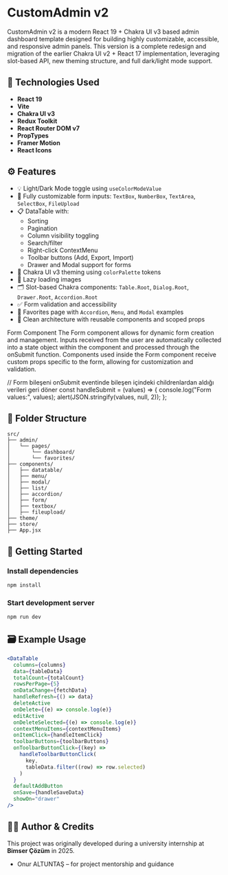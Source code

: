 
# CustomAdmin v2

CustomAdmin v2 is a modern React 19 + Chakra UI v3 based admin dashboard template designed for building highly customizable, accessible, and responsive admin panels. This version is a complete redesign and migration of the earlier Chakra UI v2 + React 17 implementation, leveraging slot-based API, new theming structure, and full dark/light mode support.

## 🧩 Technologies Used

- **React 19**
- **Vite**
- **Chakra UI v3**
- **Redux Toolkit**
- **React Router DOM v7**
- **PropTypes**
- **Framer Motion**
- **React Icons**

## ⚙️ Features

- 💡 Light/Dark Mode toggle using `useColorModeValue`
- 🔧 Fully customizable form inputs: `TextBox`, `NumberBox`, `TextArea`, `SelectBox`, `FileUpload`
- 📋 DataTable with:
  - Sorting
  - Pagination
  - Column visibility toggling
  - Search/filter
  - Right-click ContextMenu
  - Toolbar buttons (Add, Export, Import)
  - Drawer and Modal support for forms
- 🎨 Chakra UI v3 theming using `colorPalette` tokens
- 🔄 Lazy loading images
- 🗂 Slot-based Chakra components: `Table.Root`, `Dialog.Root`, `Drawer.Root`, `Accordion.Root`
- ✅ Form validation and accessibility
- 📁 Favorites page with `Accordion`, `Menu`, and `Modal` examples
- 🧪 Clean architecture with reusable components and scoped props

Form Component
The Form component allows for dynamic form creation and management. Inputs received from the user are automatically collected into a state object within the component and processed through the onSubmit function. Components used inside the Form component receive custom props specific to the form, allowing for customization and validation.

// Form bileşeni onSubmit eventinde bileşen içindeki childrenlardan aldığı verileri geri döner
const handleSubmit = (values) => {
    console.log("Form values:", values);
    alert(JSON.stringify(values, null, 2));
};

## 📁 Folder Structure

```
src/
├── admin/
│   └── pages/
│       └── dashboard/
│       └── favorites/
├── components/
│   ├── datatable/
│   ├── menu/
│   ├── modal/
│   ├── list/
│   ├── accordion/
│   ├── form/
│   ├── textbox/
│   ├── fileupload/
├── theme/
├── store/
├── App.jsx
```

## 📌 Getting Started

### Install dependencies

```bash
npm install
```

### Start development server

```bash
npm run dev
```

## 🗃 Example Usage

```jsx
<DataTable
  columns={columns}
  data={tableData}
  totalCount={totalCount}
  rowsPerPage={5}
  onDataChange={fetchData}
  handleRefresh={() => data}
  deleteActive
  onDelete={(e) => console.log(e)}
  editActive
  onDeleteSelected={(e) => console.log(e)}
  contextMenuItems={contextMenuItems}
  onItemClick={handleItemClick}
  toolbarButtons={toolbarButtons}
  onToolbarButtonClick={(key) =>
    handleToolbarButtonClick(
      key,
      tableData.filter((row) => row.selected)
    )
  }
  defaultAddButton
  onSave={handleSaveData}
  showOn="drawer"
/>
```

## 👨‍💻 Author & Credits

This project was originally developed during a university internship at **Bimser Çözüm** in 2025.




- Onur ALTUNTAŞ – for project mentorship and guidance



